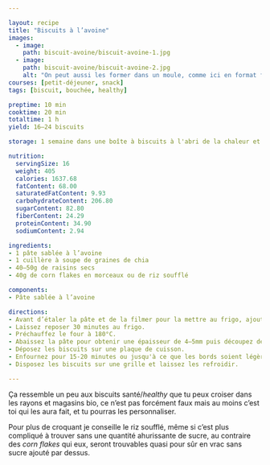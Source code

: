 ```yaml
---

layout: recipe
title: "Biscuits à l’avoine"
images:
  - image:
    path: biscuit-avoine/biscuit-avoine-1.jpg
  - image:
    path: biscuit-avoine/biscuit-avoine-2.jpg
    alt: "On peut aussi les former dans un moule, comme ici en format financier"
courses: [petit-déjeuner, snack]
tags: [biscuit, bouchée, healthy]

preptime: 10 min
cooktime: 20 min
totaltime: 1 h
yield: 16–24 biscuits

storage: 1 semaine dans une boîte à biscuits à l'abri de la chaleur et de la lumière.

nutrition:
  servingSize: 16
  weight: 405
  calories: 1637.68
  fatContent: 68.00
  saturatedFatContent: 9.93
  carbohydrateContent: 206.80
  sugarContent: 82.80
  fiberContent: 24.29
  proteinContent: 34.90
  sodiumContent: 2.94

ingredients:
- 1 pâte sablée à l’avoine
- 1 cuillère à soupe de graines de chia
- 40–50g de raisins secs
- 40g de corn flakes en morceaux ou de riz soufflé

components:
- Pâte sablée à l’avoine

directions:
- Avant d’étaler la pâte et de la filmer pour la mettre au frigo, ajoutez les graines de chia, raisins secs et corn flakes/riz soufflé puis mélangez pour bien les distribuer.
- Laissez reposer 30 minutes au frigo.
- Préchauffez le four à 180°C.
- Abaissez la pâte pour obtenir une épaisseur de 4–5mm puis découpez des biscuits à l’aide d’un emporte pièce.
- Déposez les biscuits sur une plaque de cuisson. 
- Enfournez pour 15-20 minutes ou jusqu'à ce que les bords soient légèrement dorés.
- Disposez les biscuits sur une grille et laissez les refroidir.

---
```


Ça ressemble un peu aux biscuits santé/<i lang="en">healthy</i> que tu peux croiser dans les rayons et magasins bio, ce n’est pas forcément faux mais au moins c’est toi qui les aura fait, et tu pourras les personnaliser.

Pour plus de croquant je conseille le riz soufflé, même si c’est plus compliqué à trouver sans une quantité ahurissante de sucre, au contraire des <i lang="en">corn flakes</i> qui eux, seront trouvables quasi pour sûr en vrac sans sucre ajouté par dessus.